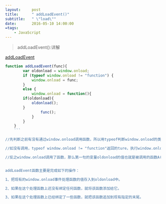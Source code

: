 ```yaml
---
layout:     post
title:      " addLoadEvent()"
subtitle:   " \"load\""
date:       2016-05-10 14:00:00
=tags:
    - JavaScript
---
```

> addLoadEvent():详解

[addLoadEvent](http://blog.csdn.net/zh592677127/article/details/8055589)

```javascript
function addLoadEvent(func){
        var oldonload = window.onload;
        if (typeof window.onload != "function") {
            window.onload = func;
        }
        else {
            window.onload = function(){
		if(oldonload){
		    oldonload();
		}
                func();
            }
        }
    }
    ```

//先判断之前有没有通过window.onload调用函数，所以用typeof判断window.onload的类型.

//如没有调用，typeof window.onload != "function"返回的ture，执行window.onload = func;即window.onload先调用你的函数newFunc();

//反之window.onload调用了函数，那么第一句的变量oldonload的值也就是被调用的函数A()了，判断window.onload调用了函数，typeof window.onload != "function"返回的就是false;执行window.onload = function(){oldonload();func();},那么window.onload调用的就是一个匿名函数，这个匿名函数就会先调用oldonload()函数(也就是A()函数)，再调用你的newFunc()函数。　


addLoadEvent函数主要是完成如下的操作： 

1、把现有的window.onload事件处理函数的值存入到oldonload中。 

2、如果在这个处理函数上还没有绑定任何函数，就将该函数添加给它。 

3、如果在这个处理函数上已经绑定了一些函数，就把该函数追加到现有指定的末尾。